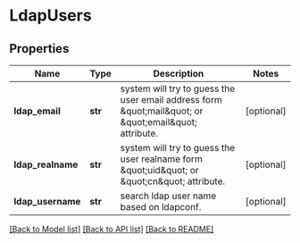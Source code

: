 # LdapUsers


## Properties
Name | Type | Description | Notes
------------ | ------------- | ------------- | -------------
**ldap_email** | **str** | system will try to guess the user email address form \&quot;mail\&quot; or \&quot;email\&quot; attribute. | [optional] 
**ldap_realname** | **str** | system will try to guess the user realname form \&quot;uid\&quot; or \&quot;cn\&quot; attribute. | [optional] 
**ldap_username** | **str** | search ldap user name based on ldapconf. | [optional] 

[[Back to Model list]](../README.md#documentation-for-models) [[Back to API list]](../README.md#documentation-for-api-endpoints) [[Back to README]](../README.md)


